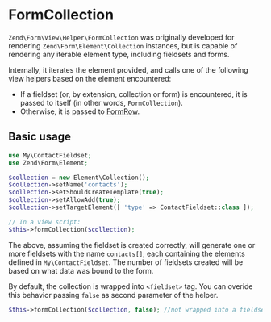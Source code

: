 # FormCollection

`Zend\Form\View\Helper\FormCollection` was originally developed for rendering
`Zend\Form\Element\Collection` instances, but is capable of rendering any
iterable element type, including fieldsets and forms.

Internally, it iterates the element provided, and calls one of the following
view helpers based on the element encountered:

- If a fieldset (or, by extension, collection or form) is encountered, it is
  passed to itself (in other words, `FormCollection`).
- Otherwise, it is passed to [FormRow](form-row.md).

## Basic usage

```php
use My\ContactFieldset;
use Zend\Form\Element;

$collection = new Element\Collection();
$collection->setName('contacts');
$collection->setShouldCreateTemplate(true);
$collection->setAllowAdd(true);
$collection->setTargetElement([ 'type' => ContactFieldset::class ]);

// In a view script:
$this->formCollection($collection);
```

The above, assuming the fieldset is created correctly, will generate one or more
fieldsets with the name `contacts[]`, each containing the elements defined in
`My\ContactFieldset`. The number of fieldsets created will be based on what data
was bound to the form.

By default, the collection is wrapped into `<fieldset>` tag. You can overide
this behavior passing `false` as second parameter of the helper.

```php
$this->formCollection($collection, false); //not wrapped into a fieldset
```
